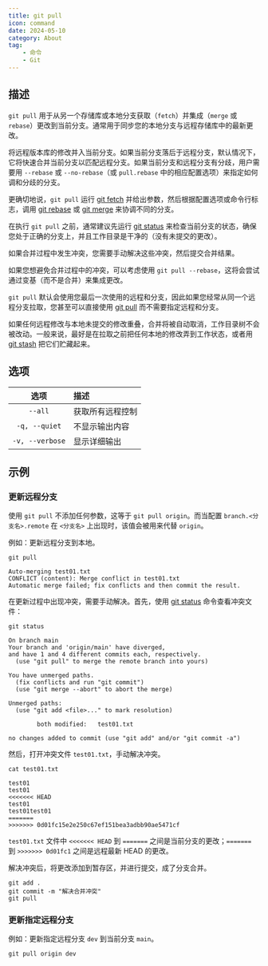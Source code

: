 ```yaml
---
title: git pull
icon: command
date: 2024-05-10
category: About
tag:
    - 命令
    - Git
---
```


## 描述

`git pull` 用于从另一个存储库或本地分支获取（`fetch`）并集成（`merge` 或 `rebase`）更改到当前分支。通常用于同步您的本地分支与远程存储库中的最新更改。

将远程版本库的修改并入当前分支。如果当前分支落后于远程分支，默认情况下，它将快速合并当前分支以匹配远程分支。如果当前分支和远程分支有分歧，用户需要用 `--rebase` 或 `--no-rebase`（或 `pull.rebase` 中的相应配置选项）来指定如何调和分歧的分支。

更确切地说，`git pull` 运行 [git fetch](./git_fetch.md) 并给出参数，然后根据配置选项或命令行标志，调用 [git rebase](./git_rebase.md) 或 [git merge](./git_merge.md) 来协调不同的分支。

在执行 `git pull` 之前，通常建议先运行 [git status](./git_status.md) 来检查当前分支的状态，确保您处于正确的分支上，并且工作目录是干净的（没有未提交的更改）。

如果合并过程中发生冲突，您需要手动解决这些冲突，然后提交合并结果。

如果您想避免合并过程中的冲突，可以考虑使用 `git pull --rebase`，这将会尝试通过变基（而不是合并）来集成更改。

`git pull` 默认会使用您最后一次使用的远程和分支，因此如果您经常从同一个远程分支拉取，您甚至可以直接使用 [git pull](./git_pull.md) 而不需要指定远程和分支。

如果任何远程修改与本地未提交的修改重叠，合并将被自动取消，工作目录树不会被改动。一般来说，最好是在拉取之前把任何本地的修改弄到工作状态，或者用 [git stash](./git_stash.md) 把它们贮藏起来。

## 选项

|  选项  |  描述  |
|  :----:  |  :----  |
|  `--all`  |  获取所有远程控制  |
|  `-q, --quiet`  |  不显示输出内容  |
|  `-v, --verbose`  |  显示详细输出  |

## 示例

### 更新远程分支

使用 `git pull` 不添加任何参数，这等于 `git pull origin`。而当配置 `branch.<分支名>.remote` 在 `<分支名>` 上出现时，该值会被用来代替 `origin`。

例如：更新远程分支到本地。

```shell
git pull

Auto-merging test01.txt
CONFLICT (content): Merge conflict in test01.txt
Automatic merge failed; fix conflicts and then commit the result.
```

在更新过程中出现冲突，需要手动解决。首先，使用 [git status](./git_status.md) 命令查看冲突文件：

```shell
git status

On branch main
Your branch and 'origin/main' have diverged,
and have 1 and 4 different commits each, respectively.
  (use "git pull" to merge the remote branch into yours)

You have unmerged paths.
  (fix conflicts and run "git commit")
  (use "git merge --abort" to abort the merge)

Unmerged paths:
  (use "git add <file>..." to mark resolution)

        both modified:   test01.txt

no changes added to commit (use "git add" and/or "git commit -a")
```

然后，打开冲突文件 `test01.txt`，手动解决冲突。

```shell
cat test01.txt

test01
test01
<<<<<<< HEAD
test01
test01test01
=======
>>>>>>> 0d01fc15e2e250c67ef151bea3adbb90ae5471cf
```

`test01.txt` 文件中 `<<<<<<< HEAD` 到 `=======` 之间是当前分支的更改；`=======` 到 `>>>>>>> 0d01fc1` 之间是远程最新 HEAD 的更改。

解决冲突后，将更改添加到暂存区，并进行提交，成了分支合并。

```shell
git add .
git commit -m "解决合并冲突"
git pull
```

### 更新指定远程分支

例如：更新指定远程分支 `dev` 到当前分支 `main`。

```shell
git pull origin dev
```
